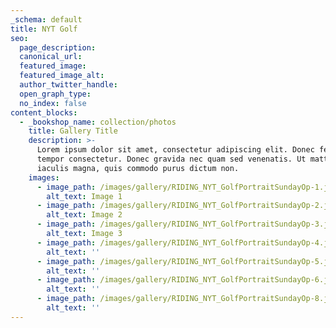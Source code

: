 ```yaml
---
_schema: default
title: NYT Golf
seo:
  page_description:
  canonical_url:
  featured_image:
  featured_image_alt:
  author_twitter_handle:
  open_graph_type:
  no_index: false
content_blocks:
  - _bookshop_name: collection/photos
    title: Gallery Title
    description: >-
      Lorem ipsum dolor sit amet, consectetur adipiscing elit. Donec fermentum
      tempor consectetur. Donec gravida nec quam sed venenatis. Ut mattis
      iaculis magna, quis commodo purus dictum non.
    images:
      - image_path: /images/gallery/RIDING_NYT_GolfPortraitSundayOp-1.jpg
        alt_text: Image 1
      - image_path: /images/gallery/RIDING_NYT_GolfPortraitSundayOp-2.jpg
        alt_text: Image 2
      - image_path: /images/gallery/RIDING_NYT_GolfPortraitSundayOp-3.jpg
        alt_text: Image 3
      - image_path: /images/gallery/RIDING_NYT_GolfPortraitSundayOp-4.jpg
        alt_text: ''
      - image_path: /images/gallery/RIDING_NYT_GolfPortraitSundayOp-5.jpg
        alt_text: ''
      - image_path: /images/gallery/RIDING_NYT_GolfPortraitSundayOp-6.jpg
        alt_text: ''
      - image_path: /images/gallery/RIDING_NYT_GolfPortraitSundayOp-8.jpg
        alt_text: ''
---
```

